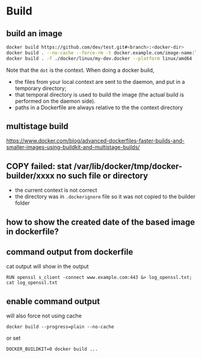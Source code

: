 # Build

## build an image
```sh
docker build https://github.com/dev/test.git#<branch>:<docker-dir>
docker build . --no-cache --force-rm -t docker.example.com/image-name:linux
docker build . -f ./docker/linux/my-dev.docker --platform linux/amd64 -t 1.0.1
```
Note that the `dot` is the context. When doing a docker build, 
- the files from your local context are sent to the daemon, and put in a temporary directory;
- that temporal directory is used to build the image (the actual build is performed on the daemon side).
- paths in a Dockerfile are always relative to the the context directory

## multistage build
https://www.docker.com/blog/advanced-dockerfiles-faster-builds-and-smaller-images-using-buildkit-and-multistage-builds/

## COPY failed: stat /var/lib/docker/tmp/docker-builder<number>/xxxx no such file or directory
- the current context is not correct
- the directory was in `.dockerignore` file so it was not copied to the builder folder

## how to show the created date of the based image in dockerfile?

## command output from dockerfile
cat output will show in the output
```
RUN openssl s_client -connect www.example.com:443 &> log_openssl.txt; cat log_openssl.txt
```

## enable command output
will also force not using cache
```
docker build --progress=plain --no-cache
```
or set
```
DOCKER_BUILDKIT=0 docker build ...
```
